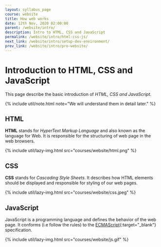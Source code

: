 ```yaml
---
layout: syllabus_page
course: website
title: How web works
date: 12th Nov, 2020 02:00:00
parent: /website/intro/
description: Intro to HTML, CSS and JavaScript
permalink: /website/intro/html-css-js/
next_link: /website/intro/setup-dev-environment/
prev_link: /website/intro/pro-website/
---
```


# Introduction to HTML, CSS and JavaScript

This page describe the basic introduction of _HTML, CSS and JavaScript_.

{% include util/note.html note="We will understand them in detail later." %}

## HTML

__HTML__ stands for _HyperText Markup Language_ and also known as the language for Web. It is responsible for the structuring of web page in the web browsers.

{% include util/lazy-img.html src="courses/website/html.png" %}
## CSS

__CSS__ stands for _Cascading Style Sheets_. It describes how HTML elements should be displayed and responsible for styling of our web pages.

{% include util/lazy-img.html src="courses/website/css.jpeg" %}

## JavaScript

JavaScript is a programming language and defines the behavior of the web page.
It conforms (i.e follow the rules) to the [ECMAScript](https://en.wikipedia.org/wiki/ECMAScript){:target="_blank"} specification.

{% include util/lazy-img.html src="courses/website/js.gif" %}
